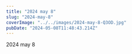 ```yaml
---
title: "2024 may 8"
slug: "2024-may-8"
coverImage: "../../images/2024-may-8-Q3OD.jpg"
pubDate: "2024-05-08T11:48:43.214Z"
---
```


2024 may 8
